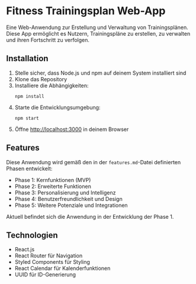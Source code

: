 # Fitness Trainingsplan Web-App

Eine Web-Anwendung zur Erstellung und Verwaltung von Trainingsplänen. Diese App ermöglicht es Nutzern, Trainingspläne zu erstellen, zu verwalten und ihren Fortschritt zu verfolgen.

## Installation

1. Stelle sicher, dass Node.js und npm auf deinem System installiert sind
2. Klone das Repository
3. Installiere die Abhängigkeiten:
   ```
   npm install
   ```
4. Starte die Entwicklungsumgebung:
   ```
   npm start
   ```
5. Öffne [http://localhost:3000](http://localhost:3000) in deinem Browser

## Features

Diese Anwendung wird gemäß den in der `features.md`-Datei definierten Phasen entwickelt:

- Phase 1: Kernfunktionen (MVP)
- Phase 2: Erweiterte Funktionen
- Phase 3: Personalisierung und Intelligenz
- Phase 4: Benutzerfreundlichkeit und Design
- Phase 5: Weitere Potenziale und Integrationen

Aktuell befindet sich die Anwendung in der Entwicklung der Phase 1.

## Technologien

- React.js
- React Router für Navigation
- Styled Components für Styling
- React Calendar für Kalenderfunktionen
- UUID für ID-Generierung 